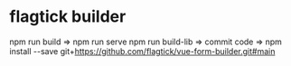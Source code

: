 # flagtick builder
npm run build => npm run serve
npm run build-lib => commit code => npm install --save  git+https://github.com/flagtick/vue-form-builder.git#main
